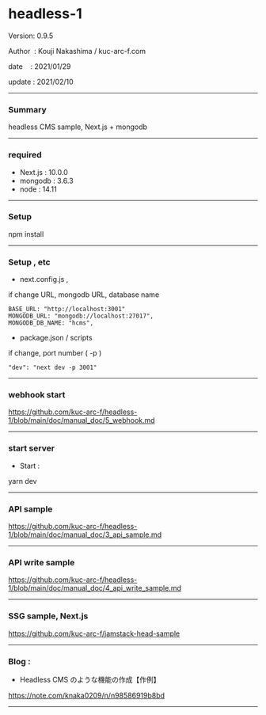 # headless-1

 Version: 0.9.5

 Author  : Kouji Nakashima / kuc-arc-f.com

 date    : 2021/01/29

 update  : 2021/02/10 

***
### Summary

headless CMS sample, Next.js + mongodb

***
### required
* Next.js : 10.0.0
* mongodb : 3.6.3
* node : 14.11


***
### Setup

npm install

***
### Setup , etc
* next.config.js , 

if change URL, mongodb URL, database name

```
BASE_URL: "http://localhost:3001"
MONGODB_URL: "mongodb://localhost:27017",
MONGODB_DB_NAME: "hcms",    
```

* package.json / scripts

if change, port number ( -p )

```
"dev": "next dev -p 3001"
```

***
### webhook start

https://github.com/kuc-arc-f/headless-1/blob/main/doc/manual_doc/5_webhook.md

***
### start server
* Start :

yarn dev

***
### API sample

https://github.com/kuc-arc-f/headless-1/blob/main/doc/manual_doc/3_api_sample.md

***
### API write sample

https://github.com/kuc-arc-f/headless-1/blob/main/doc/manual_doc/4_api_write_sample.md

***
### SSG sample, Next.js 

https://github.com/kuc-arc-f/jamstack-head-sample

***
### Blog : 

* Headless CMS のような機能の作成【作例】

https://note.com/knaka0209/n/n98586919b8bd

***

